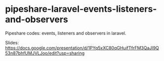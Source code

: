 # pipeshare-laravel-events-listeners-and-observers
Pipeshare codes: events, listeners and observers in laravel.

Slides: https://docs.google.com/presentation/d/1PYq5xXC80qGHuifTfrFM3QaJl9Q53n87bhfUMJVLJoo/edit?usp=sharing
